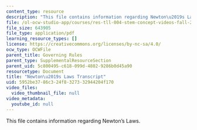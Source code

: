```yaml
---
content_type: resource
description: "This file contains information regarding Newton\u2019s Laws."
file: /ol-ocw-studio-app/courses/res-tll-004-stem-concept-videos-fall-2013/5952be3786c324f8327332944204f170_MITRES_TLL-004F13_NewtLaws.pdf
file_size: 643905
file_type: application/pdf
learning_resource_types: []
license: https://creativecommons.org/licenses/by-nc-sa/4.0/
ocw_type: OCWFile
parent_title: Governing Rules
parent_type: SupplementalResourceSection
parent_uid: 5c800495-c618-099d-4802-9286b0d45a90
resourcetype: Document
title: "Newton\u2019s Laws Transcript"
uid: 5952be37-86c3-24f8-3273-32944204f170
video_files:
  video_thumbnail_file: null
video_metadata:
  youtube_id: null
---
```

This file contains information regarding Newton’s Laws.